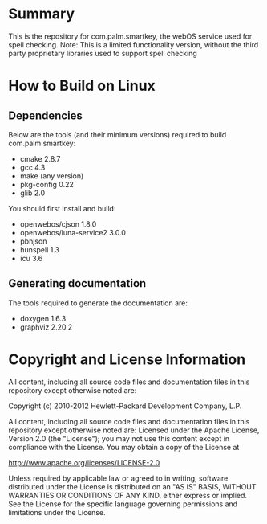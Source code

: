 Summary
=======

This is the repository for com.palm.smartkey, the webOS service used for spell checking.
Note: This is a limited functionality version, without the third party proprietary libraries used to support spell checking

How to Build on Linux
=====================

## Dependencies

Below are the tools (and their minimum versions) required to build com.palm.smartkey:

* cmake 2.8.7
* gcc 4.3
* make (any version)
* pkg-config 0.22
* glib 2.0

You should first install and build:
* openwebos/cjson 1.8.0
* openwebos/luna-service2 3.0.0
* pbnjson
* hunspell  1.3
* icu  3.6

## Generating documentation

The tools required to generate the documentation are:

* doxygen 1.6.3
* graphviz 2.20.2


# Copyright and License Information

All content, including all source code files and documentation files in this repository except otherwise noted are: 

 Copyright (c) 2010-2012 Hewlett-Packard Development Company, L.P.

All content, including all source code files and documentation files in this repository except otherwise noted are:
Licensed under the Apache License, Version 2.0 (the "License");
you may not use this content except in compliance with the License.
You may obtain a copy of the License at

http://www.apache.org/licenses/LICENSE-2.0

Unless required by applicable law or agreed to in writing, software
distributed under the License is distributed on an "AS IS" BASIS,
WITHOUT WARRANTIES OR CONDITIONS OF ANY KIND, either express or implied.
See the License for the specific language governing permissions and
limitations under the License.

    